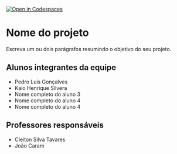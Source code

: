 [![Open in Codespaces](https://classroom.github.com/assets/launch-codespace-f4981d0f882b2a3f0472912d15f9806d57e124e0fc890972558857b51b24a6f9.svg)](https://classroom.github.com/open-in-codespaces?assignment_repo_id=10156166)
# Nome do projeto
Escreva um ou dois parágrafos resumindo o objetivo do seu projeto.

## Alunos integrantes da equipe

* Pedro Luis Gonçalves
* Kaio Henrique Silvera
* Nome completo do aluno 3
* Nome completo do aluno 4
* Nome completo do aluno 4

## Professores responsáveis

* Cleiton Silva Tavares
* João Caram

